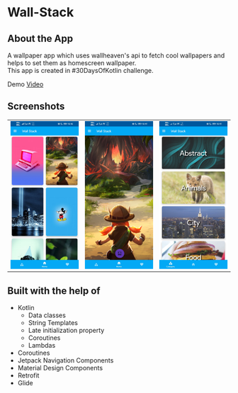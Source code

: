 # Wall-Stack

## About the App
A wallpaper app which uses wallheaven's api to fetch cool wallpapers and helps to set them as homescreen wallpaper.   
This app is created in #30DaysOfKotlin challenge. 

Demo [Video](docs/wallstack.mp4)

## Screenshots
<table>
        <tr>
          <td><img src = "docs/1.jpg"></td>
          <td><img src = "docs/2.jpg"></td>
          <td><img src = "docs/3.jpg"></td>
        </tr>
</table>    

## Built with the help of
- Kotlin
  - Data classes
  - String Templates
  - Late initialization property
  - Coroutines
  - Lambdas  
- Coroutines
- Jetpack Navigation Components
- Material Design Components
- Retrofit
- Glide
